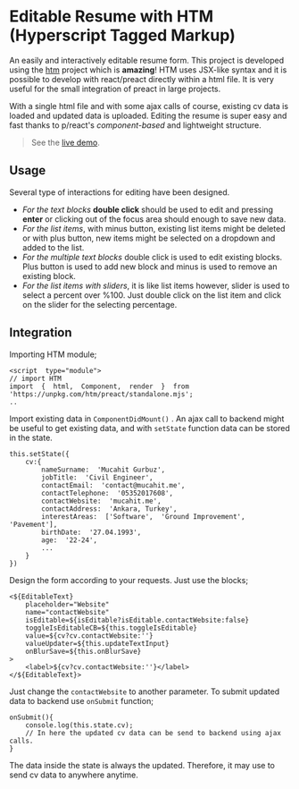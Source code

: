 # Editable Resume with HTM (Hyperscript Tagged Markup) 

An easily and interactively editable resume form. This project is developed using the [htm](https://github.com/developit/htm) project which is **amazing**! HTM uses JSX-like syntax and it is possible to develop with react/preact directly within a html file. It is very useful for the small integration of preact in large projects.

With a single html file and with some ajax calls of course, existing cv data is loaded and updated data is uploaded. Editing the resume is super easy and fast thanks to p/react's *component-based* and lightweight structure.  

> See the [live demo](https://editable-resume.mucahit.me/).



## Usage
Several type of interactions for editing have been designed. 

 - *For the text blocks* **double click** should be used to edit and pressing **enter** or clicking out of the focus area should enough to save new data. 
 - *For the list items*, with minus button, existing list items might be deleted or with plus button, new items might be selected on a dropdown and added to the list.
 - *For the multiple text blocks* double click is used to edit existing blocks. Plus button is used to add new block and minus is used to remove an existing block.
 - *For the list items with sliders*, it is like list items however, slider is used to select a percent over %100. Just double click on the list item and click on the slider for the selecting percentage.

## Integration
Importing HTM module;

    <script  type="module">
    // import HTM
    import  {  html,  Component,  render  }  from  'https://unpkg.com/htm/preact/standalone.mjs';
    ..
Import existing data in `ComponentDidMount()` . An ajax call to backend might be useful to get existing data, and with `setState` function data can be stored in the state.

    this.setState({
	    cv:{
		    nameSurname:  'Mucahit Gurbuz',
		    jobTitle:  'Civil Engineer',
		    contactEmail:  'contact@mucahit.me',
		    contactTelephone:  '05352017608',
		    contactWebsite:  'mucahit.me',
		    contactAddress:  'Ankara, Turkey',
		    interestAreas:  ['Software',  'Ground Improvement',  'Pavement'],
		    birthDate:  '27.04.1993',
		    age:  '22-24',
		    ...
		}
	})

Design the form according to your requests. Just use the blocks;

    <${EditableText} 
	    placeholder="Website" 
	    name="contactWebsite" 
	    isEditable=${isEditable?isEditable.contactWebsite:false}
	    toggleIsEditableCB=${this.toggleIsEditable} 
	    value=${cv?cv.contactWebsite:''} 
	    valueUpdater=${this.updateTextInput} 
	    onBlurSave=${this.onBlurSave}
	>
	    <label>${cv?cv.contactWebsite:''}</label>
    </${EditableText}>
Just change the `contactWebsite` to another parameter. 
To submit updated data to backend use `onSubmit` function;

    onSubmit(){
	    console.log(this.state.cv);
	    // In here the updated cv data can be send to backend using ajax calls.
	}
The data inside the state is always the updated. Therefore, it may use to send cv data to anywhere anytime.


